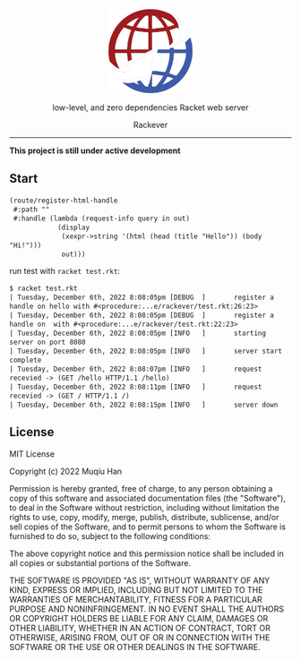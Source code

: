 <div align="center">

<img src="./.github/logo.png" height="150px" width="150px"/>

low-level, and zero dependencies Racket web server

Rackever

</div>

---

__This project is still under active development__

## Start
```racket
(route/register-html-handle
 #:path ""
 #:handle (lambda (request-info query in out)
            (display
             (xexpr->string '(html (head (title "Hello")) (body "Hi!")))
             out)))
```

run test with `racket test.rkt`:
```
$ racket test.rkt                  
| Tuesday, December 6th, 2022 8:08:05pm [DEBUG  ]       register a handle on hello with #<procedure:...e/rackever/test.rkt:26:23>
| Tuesday, December 6th, 2022 8:08:05pm [DEBUG  ]       register a handle on  with #<procedure:...e/rackever/test.rkt:22:23>
| Tuesday, December 6th, 2022 8:08:05pm [INFO   ]       starting server on port 8080
| Tuesday, December 6th, 2022 8:08:05pm [INFO   ]       server start complete
| Tuesday, December 6th, 2022 8:08:07pm [INFO   ]       request recevied -> (GET /hello HTTP/1.1 /hello)
| Tuesday, December 6th, 2022 8:08:11pm [INFO   ]       request recevied -> (GET / HTTP/1.1 /)
| Tuesday, December 6th, 2022 8:08:15pm [INFO   ]       server down
```

## License

MIT License

Copyright (c) 2022 Muqiu Han

Permission is hereby granted, free of charge, to any person obtaining a copy
of this software and associated documentation files (the "Software"), to deal
in the Software without restriction, including without limitation the rights
to use, copy, modify, merge, publish, distribute, sublicense, and/or sell
copies of the Software, and to permit persons to whom the Software is
furnished to do so, subject to the following conditions:

The above copyright notice and this permission notice shall be included in all
copies or substantial portions of the Software.

THE SOFTWARE IS PROVIDED "AS IS", WITHOUT WARRANTY OF ANY KIND, EXPRESS OR
IMPLIED, INCLUDING BUT NOT LIMITED TO THE WARRANTIES OF MERCHANTABILITY,
FITNESS FOR A PARTICULAR PURPOSE AND NONINFRINGEMENT. IN NO EVENT SHALL THE
AUTHORS OR COPYRIGHT HOLDERS BE LIABLE FOR ANY CLAIM, DAMAGES OR OTHER
LIABILITY, WHETHER IN AN ACTION OF CONTRACT, TORT OR OTHERWISE, ARISING FROM,
OUT OF OR IN CONNECTION WITH THE SOFTWARE OR THE USE OR OTHER DEALINGS IN THE
SOFTWARE.

